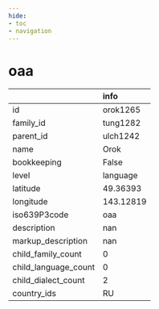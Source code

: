 ```yaml
---
hide:
- toc
- navigation
---
```

# oaa
|                      | info      |
|:---------------------|:----------|
| id                   | orok1265  |
| family_id            | tung1282  |
| parent_id            | ulch1242  |
| name                 | Orok      |
| bookkeeping          | False     |
| level                | language  |
| latitude             | 49.36393  |
| longitude            | 143.12819 |
| iso639P3code         | oaa       |
| description          | nan       |
| markup_description   | nan       |
| child_family_count   | 0         |
| child_language_count | 0         |
| child_dialect_count  | 2         |
| country_ids          | RU        |